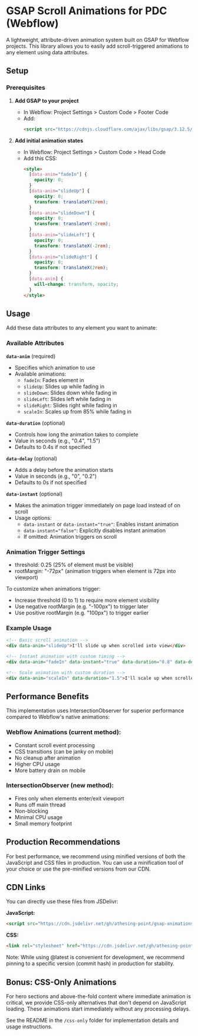 # GSAP Scroll Animations for PDC (Webflow)

A lightweight, attribute-driven animation system built on GSAP for Webflow projects. This library allows you to easily add scroll-triggered animations to any element using data attributes.

## Setup

### Prerequisites

1. **Add GSAP to your project**

   - In Webflow: Project Settings > Custom Code > Footer Code
   - Add:
     ```html
     <script src="https://cdnjs.cloudflare.com/ajax/libs/gsap/3.12.5/gsap.min.js"></script>
     ```

2. **Add initial animation states**
   - In Webflow: Project Settings > Custom Code > Head Code
   - Add this CSS:
     ```html
     <style>
       [data-anim="fadeIn"] {
         opacity: 0;
       }
       [data-anim="slideUp"] {
         opacity: 0;
         transform: translateY(2rem);
       }
       [data-anim="slideDown"] {
         opacity: 0;
         transform: translateY(-2rem);
       }
       [data-anim="slideLeft"] {
         opacity: 0;
         transform: translateX(-2rem);
       }
       [data-anim="slideRight"] {
         opacity: 0;
         transform: translateX(2rem);
       }
       [data-anim] {
         will-change: transform, opacity;
       }
     </style>
     ```

## Usage

Add these data attributes to any element you want to animate:

### Available Attributes

**`data-anim`** (required)

- Specifies which animation to use
- Available animations:
  - `fadeIn`: Fades element in
  - `slideUp`: Slides up while fading in
  - `slideDown`: Slides down while fading in
  - `slideLeft`: Slides left while fading in
  - `slideRight`: Slides right while fading in
  - `scaleIn`: Scales up from 85% while fading in

**`data-duration`** (optional)

- Controls how long the animation takes to complete
- Value in seconds (e.g., "0.4", "1.5")
- Defaults to 0.4s if not specified

**`data-delay`** (optional)

- Adds a delay before the animation starts
- Value in seconds (e.g., "0", "0.2")
- Defaults to 0s if not specified

**`data-instant`** (optional)

- Makes the animation trigger immediately on page load instead of on scroll
- Usage options:
  - `data-instant` or `data-instant="true"`: Enables instant animation
  - `data-instant="false"`: Explicitly disables instant animation
  - If omitted: Animation triggers on scroll

### Animation Trigger Settings

- threshold: 0.25 (25% of element must be visible)
- rootMargin: "-72px" (animation triggers when element is 72px into viewport)

To customize when animations trigger:

- Increase threshold (0 to 1) to require more element visibility
- Use negative rootMargin (e.g. "-100px") to trigger later
- Use positive rootMargin (e.g. "100px") to trigger earlier

### Example Usage

```html
<!-- Basic scroll animation -->
<div data-anim="slideUp">I'll slide up when scrolled into view</div>

<!-- Instant animation with custom timing -->
<div data-anim="fadeIn" data-instant="true" data-duration="0.8" data-delay="0.2">I'll fade in immediately when the page loads</div>

<!-- Scale animation with custom duration -->
<div data-anim="scaleIn" data-duration="1.5">I'll scale up when scrolled into view</div>
```

## Performance Benefits

This implementation uses IntersectionObserver for superior performance compared to Webflow's native animations:

### Webflow Animations (current method):

- Constant scroll event processing
- CSS transitions (can be janky on mobile)
- No cleanup after animation
- Higher CPU usage
- More battery drain on mobile

### IntersectionObserver (new method):

- Fires only when elements enter/exit viewport
- Runs off main thread
- Non-blocking
- Minimal CPU usage
- Small memory footprint

## Production Recommendations

For best performance, we recommend using minified versions of both the JavaScript and CSS files in production. You can use a minification tool of your choice or use the pre-minified versions from our CDN.

## CDN Links

You can directly use these files from JSDelivr:

**JavaScript:**

```html
<script src="https://cdn.jsdelivr.net/gh/athesing-point/gsap-animations@latest/animations.min.js"></script>
```

**CSS:**

```html
<link rel="stylesheet" href="https://cdn.jsdelivr.net/gh/athesing-point/gsap-animations@latest/animations-initial.min.css" />
```

Note: While using @latest is convenient for development, we recommend pinning to a specific version (commit hash) in production for stability.

## Bonus: CSS-Only Animations

For hero sections and above-the-fold content where immediate animation is critical, we provide CSS-only alternatives that don't depend on JavaScript loading. These animations start immediately without any processing delays.

See the README in the `/css-only` folder for implementation details and usage instructions.
